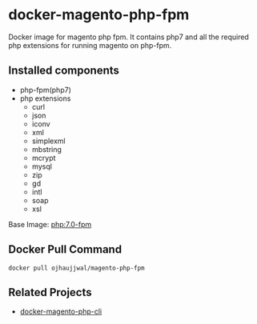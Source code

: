 docker-magento-php-fpm
=============================

Docker image for magento php fpm. It contains php7 and all the required php extensions for running magento on php-fpm.

## Installed components
* php-fpm(php7)
* php extensions
  * curl
  * json
  * iconv
  * xml
  * simplexml
  * mbstring
  * mcrypt
  * mysql
  * zip
  * gd
  * intl
  * soap
  * xsl

Base Image: [php:7.0-fpm](https://hub.docker.com/_/php/)

## Docker Pull Command
```
docker pull ojhaujjwal/magento-php-fpm
```

## Related Projects
* [docker-magento-php-cli](https://github.com/ojhaujjwal/docker-magento-php-cli)
